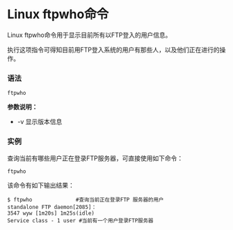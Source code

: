 
# Linux ftpwho命令



Linux ftpwho命令用于显示目前所有以FTP登入的用户信息。

执行这项指令可得知目前用FTP登入系统的用户有那些人，以及他们正在进行的操作。

### 语法

```
ftpwho
```

**参数说明：**

*   -v 显示版本信息

### 实例

查询当前有哪些用户正在登录FTP服务器，可直接使用如下命令：

```
ftpwho
```

该命令有如下输出结果：

```
$ ftpwho              #查询当前正在登录FTP 服务器的用户  
standalone FTP daemon[2085]：  
3547 wyw [1m20s] 1m25s(idle)  
Service class - 1 user #当前有一个用户登录FTP服务器 

```



